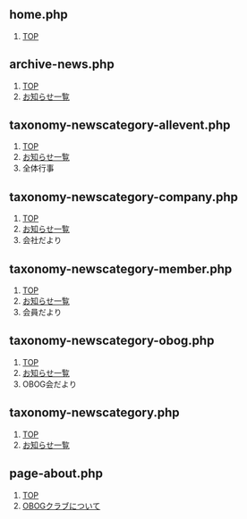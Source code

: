 ## home.php
<!-- home.php -->
<!-- パンくずリスト　 -->
<section class="l-breadcrumb">
  <nav style="--bs-breadcrumb-divider: '>';" aria-label="breadcrumb">
    <ol class="breadcrumb">
      <li class="breadcrumb-item"><a href="#">TOP</a></li>
    </ol>
  </nav>
</section>

## archive-news.php
<!-- archive.php -->
<!-- パンくずリスト -->
<section class="l-breadcrumb">
    <nav aria-label="breadcrumb">
        <ol class="breadcrumb">
            <li class="breadcrumb-item"><a href="<?php echo home_url('/'); ?>">TOP</a></li>
            <li class="breadcrumb-item"><a href="<?php echo home_url('/news'); ?>">お知らせ一覧</a></li>
        </ol>
    </nav>
</section>

## taxonomy-newscategory-allevent.php
<!-- taxonomy-newscategory-allevent.php -->
<!-- パンくずリスト -->
<section class="l-breadcrumb">
    <nav aria-label="breadcrumb">
        <ol class="breadcrumb">
            <li class="breadcrumb-item"><a href="<?php echo home_url('/'); ?>">TOP</a></li>
            <li class="breadcrumb-item"><a href="<?php echo home_url('/news'); ?>">お知らせ一覧</a></li>
            <li class="breadcrumb-item active" aria-current="page">全体行事</li>
        </ol>
    </nav>
</section>

## taxonomy-newscategory-company.php
<!-- taxonomy-newscategory-company.php -->
<!-- パンくずリスト　 -->
<section class="l-breadcrumb">
    <nav aria-label="breadcrumb">
        <ol class="breadcrumb">
            <li class="breadcrumb-item"><a href="<?php echo home_url('/'); ?>">TOP</a></li>
            <li class="breadcrumb-item"><a href="<?php echo home_url('/news'); ?>">お知らせ一覧</a></li>
            <li class="breadcrumb-item active" aria-current="page">会社だより</li>
        </ol>
    </nav>
</section>

## taxonomy-newscategory-member.php
<!-- taxonomy-newscategory-member.php -->
<!-- パンくずリスト　 -->
<section class="l-breadcrumb">
    <nav aria-label="breadcrumb">
        <ol class="breadcrumb">
            <li class="breadcrumb-item"><a href="<?php echo home_url('/'); ?>">TOP</a></li>
            <li class="breadcrumb-item"><a href="<?php echo home_url('/news'); ?>">お知らせ一覧</a></li>
            <li class="breadcrumb-item active" aria-current="page">会員だより</li>
        </ol>
    </nav>
</section>

## taxonomy-newscategory-obog.php
<!-- taxonomy-newscategory-obog.php -->
<!-- パンくずリスト -->
<section class="l-breadcrumb">
    <nav aria-label="breadcrumb">
        <ol class="breadcrumb">
            <li class="breadcrumb-item"><a href="<?php echo home_url('/'); ?>">TOP</a></li>
            <li class="breadcrumb-item"><a href="<?php echo home_url('/news'); ?>">お知らせ一覧</a></li>
            <li class="breadcrumb-item active" aria-current="page">OBOG会だより</li>
        </ol>
    </nav>
</section>


## taxonomy-newscategory.php
<!-- taxonomy-newscategory.php -->
<!-- パンくずリスト -->
<section class="l-breadcrumb">
    <nav aria-label="breadcrumb">
        <ol class="breadcrumb">
            <li class="breadcrumb-item"><a href="<?php echo home_url('/'); ?>">TOP</a></li>
            <li class="breadcrumb-item"><a href="<?php echo home_url('/news'); ?>">お知らせ一覧</a></li>
        </ol>
    </nav>
</section>


## page-about.php
<!-- page-about.php -->
<!-- パンくずリスト -->
<section class="l-breadcrumb">
    <nav aria-label="breadcrumb">
        <ol class="breadcrumb">
            <li class="breadcrumb-item"><a href="<?php echo home_url('/'); ?>">TOP</a></li>
            <li class="breadcrumb-item"><a href="<?php echo home_url('/about'); ?>">OBOGクラブについて</a></li>
        </ol>
    </nav>
</section>